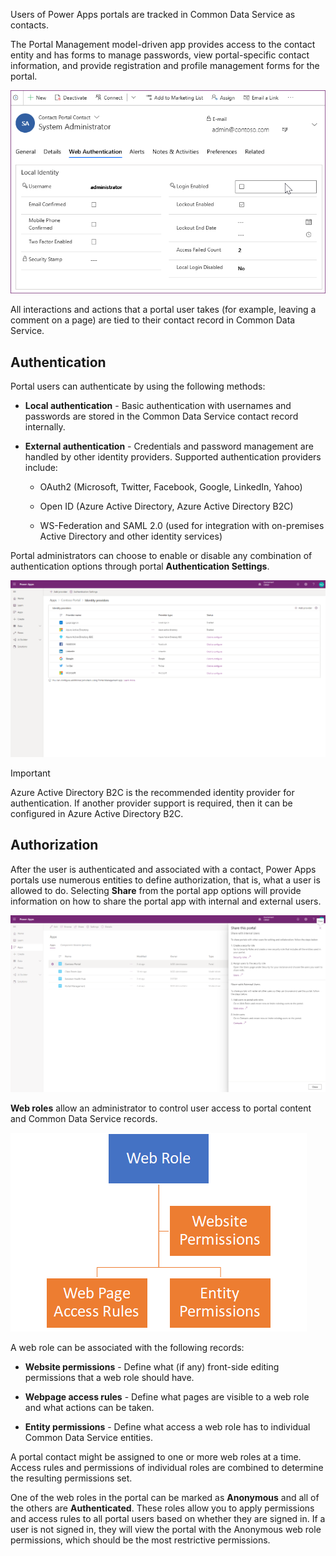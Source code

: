 Users of Power Apps portals are tracked in Common Data Service as contacts.

The Portal Management model-driven app provides access to the contact entity and
has forms to manage passwords, view portal-specific contact information, and
provide registration and profile management forms for the portal.

![Web authentication settings on the contact form](../media/contact-authentication.png)

All interactions and actions that a portal user takes (for example, leaving a
comment on a page) are tied to their contact record in Common Data Service.

## Authentication

Portal users can authenticate by using the following methods:

-   **Local authentication** - Basic authentication with usernames and passwords
    are stored in the Common Data Service contact record internally.

-   **External authentication** - Credentials and password management are
    handled by other identity providers. Supported authentication providers
    include:

    -   OAuth2 (Microsoft, Twitter, Facebook, Google, LinkedIn, Yahoo)

    -   Open ID (Azure Active Directory, Azure Active Directory B2C)

    -   WS-Federation and SAML 2.0 (used for integration
        with on-premises Active Directory and other identity services)

Portal administrators can choose to enable or disable any combination of
authentication options through portal **Authentication Settings**.

[![Portals Authentication Settings](../media/identity-providers-authentication.png)](../media/identity-providers-authentication.png#lightbox)

>[!IMPORTANT]
>   Azure Active Directory B2C is the recommended identity provider for
>   authentication. If another provider support is required, then it can be
>   configured in Azure Active Directory B2C.

## Authorization

After the user is authenticated and associated with a contact, Power Apps
portals use numerous entities to define authorization, that is, what a user is
allowed to do. Selecting **Share** from the portal app options will provide
information on how to share the portal app with internal and external users.

[![Portals security constructs](../media/share-portal.png)](../media/share-portal.png#lighbox)

**Web roles** allow an administrator to control user access to portal content
and Common Data Service records.

![Portals security constructs](../media/portal-security-hierarchy.png)

A web role can be associated with the following records:

-   **Website permissions** - Define what (if any) front-side editing
    permissions that a web role should have.

-   **Webpage access rules** - Define what pages are visible to a web role and
    what actions can be taken.

-   **Entity permissions** - Define what access a web role has to individual
    Common Data Service entities.

A portal contact might be assigned to one or more web roles at a time. Access
rules and permissions of individual roles are combined to determine the
resulting permissions set.

One of the web roles in the portal can be marked as **Anonymous** and all of the
others are **Authenticated**. These roles allow you to apply permissions and
access rules to all portal users based on whether they are signed in. 
If a user is not signed in, they will view the portal with the Anonymous web role permissions, 
which should be the most restrictive permissions.
